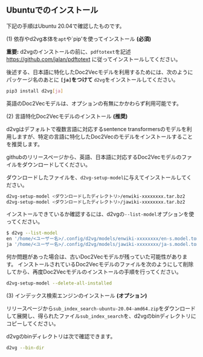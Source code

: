 ## Ubuntuでのインストール

下記の手順はUbuntu 20.04で確認したものです。

(1) 依存やd2vg本体を`apt`や`pip'を使ってインストール **(必須)**

**重要:** d2vgのインストールの前に、`pdftotext`を記述 https://github.com/jalan/pdftotext に従ってインストールしてください。

後述する、日本語に特化したDoc2Vecモデルを利用するためには、次のようにパッケージ名のあとに **`[ja]`をつけて** `d2vg`をインストールしてください。

```sh
pip3 install d2vg[ja]
```

英語のDoc2Vecモデルは、オプションの有無にかかわらず利用可能です。

(2) 言語特化Doc2Vecモデルのインストール **(推奨)**

d2vgはデフォルトで複数言語に対応するsentence transformersのモデルを利用しますが、特定の言語に特化したDoc2Vecのモデルをインストールすることを推奨します。

githubのリリースページから、英語、日本語に対応するDoc2Vecモデルのファイルをダウンロードしてください。

ダウンロードしたファイルを、`d2vg-setup-model`に与えてインストールしてください。

```sh
d2vg-setup-model <ダウンロードしたディレクトリ>/enwiki-xxxxxxxx.tar.bz2
d2vg-setup-model <ダウンロードしたディレクトリ>/jawiki-xxxxxxxx.tar.bz2
```

インストールできているか確認するには、d2vgの`--list-model`オプションを使ってください。

```sh
$ d2vg --list-model
en '/home/<ユーザー名>/.config/d2vg/models/enwiki-xxxxxxxx/en-s.model.toml'
ja '/home/<ユーザー名>/.config/d2vg/models/jawiki-xxxxxxxx/ja-s.model.toml'
```

何か問題があった場合は、古いDoc2Vecモデルが残っていた可能性があります。
インストールされているDoc2Vecモデルのファイルを次のようにして削除してから、再度Doc2Vecモデルのインストールの手順を行ってください。

```sh
d2vg-setup-model --delete-all-installed
```

(3) インデックス検索エンジンのインストール **(オプション)**

リリースページから`sub_index_search-ubuntu-20.04-amd64.zip`をダウンロードして展開し、得られたファイル`sub_index_search`を、d2vgのbinディレクトリにコピーしてください。

d2vgのbinディレクトリは次で確認できます。

```sh
d2vg --bin-dir
```
